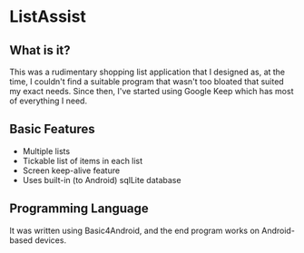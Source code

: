 # ListAssist
## What is it?
This was a rudimentary shopping list application that I designed as, at the time, I couldn't find a suitable program that wasn't too bloated that suited my exact needs. Since then, I've started using Google Keep which has most of everything I need.

## Basic Features
* Multiple lists
* Tickable list of items in each list
* Screen keep-alive feature
* Uses built-in (to Android) sqlLite database

## Programming Language
It was written using Basic4Android, and the end program works on Android-based devices.